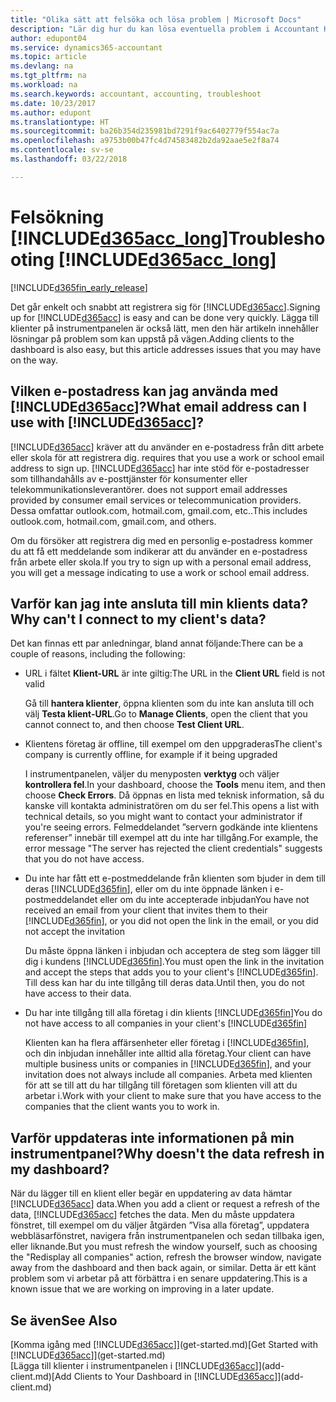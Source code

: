 ```yaml
---
title: "Olika sätt att felsöka och lösa problem | Microsoft Docs"
description: "Lär dig hur du kan lösa eventuella problem i Accountant Hub för Dynamics 365."
author: edupont04
ms.service: dynamics365-accountant
ms.topic: article
ms.devlang: na
ms.tgt_pltfrm: na
ms.workload: na
ms.search.keywords: accountant, accounting, troubleshoot
ms.date: 10/23/2017
ms.author: edupont
ms.translationtype: HT
ms.sourcegitcommit: ba26b354d235981bd7291f9ac6402779f554ac7a
ms.openlocfilehash: a9753b00b47fc4d74583482b2da92aae5e2f8a74
ms.contentlocale: sv-se
ms.lasthandoff: 03/22/2018

---
```

# <a name="troubleshooting-included365acclongincludesd365acclongmdmd"></a><span data-ttu-id="d750a-103">Felsökning [!INCLUDE[d365acc_long](includes/d365acc_long_md.md)]</span><span class="sxs-lookup"><span data-stu-id="d750a-103">Troubleshooting [!INCLUDE[d365acc_long](includes/d365acc_long_md.md)]</span></span>
[!INCLUDE[d365fin_early_release](includes/d365fin_early_release.md.md)]

<span data-ttu-id="d750a-104">Det går enkelt och snabbt att registrera sig för [!INCLUDE[d365acc](includes/d365acc_md.md)].</span><span class="sxs-lookup"><span data-stu-id="d750a-104">Signing up for [!INCLUDE[d365acc](includes/d365acc_md.md)] is easy and can be done very quickly.</span></span> <span data-ttu-id="d750a-105">Lägga till klienter på instrumentpanelen är också lätt, men den här artikeln innehåller lösningar på problem som kan uppstå på vägen.</span><span class="sxs-lookup"><span data-stu-id="d750a-105">Adding clients to the dashboard is also easy, but this article addresses issues that you may have on the way.</span></span>

## <a name="what-email-address-can-i-use-with-included365accincludesd365accmdmd"></a><span data-ttu-id="d750a-106">Vilken e-postadress kan jag använda med [!INCLUDE[d365acc](includes/d365acc_md.md)]?</span><span class="sxs-lookup"><span data-stu-id="d750a-106">What email address can I use with [!INCLUDE[d365acc](includes/d365acc_md.md)]?</span></span>
[!INCLUDE[d365acc](includes/d365acc_md.md)]<span data-ttu-id="d750a-107"> kräver att du använder en e-postadress från ditt arbete eller skola för att registrera dig.</span><span class="sxs-lookup"><span data-stu-id="d750a-107"> requires that you use a work or school email address to sign up.</span></span> [!INCLUDE[d365acc](includes/d365acc_md.md)]<span data-ttu-id="d750a-108"> har inte stöd för e-postadresser som tillhandahålls av e-posttjänster för konsumenter eller telekommunikationsleverantörer.</span><span class="sxs-lookup"><span data-stu-id="d750a-108"> does not support email addresses provided by consumer email services or telecommunication providers.</span></span> <span data-ttu-id="d750a-109">Dessa omfattar outlook.com, hotmail.com, gmail.com, etc..</span><span class="sxs-lookup"><span data-stu-id="d750a-109">This includes outlook.com, hotmail.com, gmail.com, and others.</span></span>  

<span data-ttu-id="d750a-110">Om du försöker att registrera dig med en personlig e-postadress kommer du att få ett meddelande som indikerar att du använder en e-postadress från arbete eller skola.</span><span class="sxs-lookup"><span data-stu-id="d750a-110">If you try to sign up with a personal email address, you will get a message indicating to use a work or school email address.</span></span>  

## <a name="why-cant-i-connect-to-my-clients-data"></a><span data-ttu-id="d750a-111">Varför kan jag inte ansluta till min klients data?</span><span class="sxs-lookup"><span data-stu-id="d750a-111">Why can't I connect to my client's data?</span></span>
<span data-ttu-id="d750a-112">Det kan finnas ett par anledningar, bland annat följande:</span><span class="sxs-lookup"><span data-stu-id="d750a-112">There can be a couple of reasons, including the following:</span></span>

- <span data-ttu-id="d750a-113">URL i fältet **Klient-URL** är inte giltig:</span><span class="sxs-lookup"><span data-stu-id="d750a-113">The URL in the **Client URL** field is not valid</span></span>  

  <span data-ttu-id="d750a-114">Gå till **hantera klienter**, öppna klienten som du inte kan ansluta till och välj **Testa klient-URL**.</span><span class="sxs-lookup"><span data-stu-id="d750a-114">Go to **Manage Clients**, open the client that you cannot connect to, and then choose **Test Client URL**.</span></span>  
- <span data-ttu-id="d750a-115">Klientens företag är offline, till exempel om den uppgraderas</span><span class="sxs-lookup"><span data-stu-id="d750a-115">The client's company is currently offline, for example if it being upgraded</span></span>

  <span data-ttu-id="d750a-116">I instrumentpanelen, väljer du menyposten **verktyg** och väljer **kontrollera fel**.</span><span class="sxs-lookup"><span data-stu-id="d750a-116">In your dashboard, choose the **Tools** menu item, and then choose **Check Errors**.</span></span> <span data-ttu-id="d750a-117">Då öppnas en lista med teknisk information, så du kanske vill kontakta administratören om du ser fel.</span><span class="sxs-lookup"><span data-stu-id="d750a-117">This opens a list with technical details, so you might want to contact your administrator if you're seeing errors.</span></span> <span data-ttu-id="d750a-118">Felmeddelandet ”servern godkände inte klientens referenser” innebär till exempel att du inte har tillgång.</span><span class="sxs-lookup"><span data-stu-id="d750a-118">For example, the error message "The server has rejected the client credentials" suggests that you do not have access.</span></span>  
- <span data-ttu-id="d750a-119">Du inte har fått ett e-postmeddelande från klienten som bjuder in dem till deras [!INCLUDE[d365fin](includes/d365fin_md.md)], eller om du inte öppnade länken i e-postmeddelandet eller om du inte accepterade inbjudan</span><span class="sxs-lookup"><span data-stu-id="d750a-119">You have not received an email from your client that invites them to their [!INCLUDE[d365fin](includes/d365fin_md.md)], or you did not open the link in the email, or you did not accept the invitation</span></span>

  <span data-ttu-id="d750a-120">Du måste öppna länken i inbjudan och acceptera de steg som lägger till dig i kundens [!INCLUDE[d365fin](includes/d365fin_md.md)].</span><span class="sxs-lookup"><span data-stu-id="d750a-120">You must open the link in the invitation and accept the steps that adds you to your client's [!INCLUDE[d365fin](includes/d365fin_md.md)].</span></span> <span data-ttu-id="d750a-121">Till dess kan har du inte tillgång till deras data.</span><span class="sxs-lookup"><span data-stu-id="d750a-121">Until then, you do not have access to their data.</span></span>  
- <span data-ttu-id="d750a-122">Du har inte tillgång till alla företag i din klients [!INCLUDE[d365fin](includes/d365fin_md.md)]</span><span class="sxs-lookup"><span data-stu-id="d750a-122">You do not have access to all companies in your client's [!INCLUDE[d365fin](includes/d365fin_md.md)]</span></span>

  <span data-ttu-id="d750a-123">Klienten kan ha flera affärsenheter eller företag i [!INCLUDE[d365fin](includes/d365fin_md.md)], och din inbjudan innehåller inte alltid alla företag.</span><span class="sxs-lookup"><span data-stu-id="d750a-123">Your client can have multiple business units or companies in [!INCLUDE[d365fin](includes/d365fin_md.md)], and your invitation does not always include all companies.</span></span> <span data-ttu-id="d750a-124">Arbeta med klienten för att se till att du har tillgång till företagen som klienten vill att du arbetar i.</span><span class="sxs-lookup"><span data-stu-id="d750a-124">Work with your client to make sure that you have access to the companies that the client wants you to work in.</span></span>  

## <a name="why-doesnt-the-data-refresh-in-my-dashboard"></a><span data-ttu-id="d750a-125">Varför uppdateras inte informationen på min instrumentpanel?</span><span class="sxs-lookup"><span data-stu-id="d750a-125">Why doesn't the data refresh in my dashboard?</span></span>
<span data-ttu-id="d750a-126">När du lägger till en klient eller begär en uppdatering av data hämtar [!INCLUDE[d365acc](includes/d365acc_md.md)] data.</span><span class="sxs-lookup"><span data-stu-id="d750a-126">When you add a client or request a refresh of the data, [!INCLUDE[d365acc](includes/d365acc_md.md)] fetches the data.</span></span> <span data-ttu-id="d750a-127">Men du måste uppdatera fönstret, till exempel om du väljer åtgärden ”Visa alla företag”, uppdatera webbläsarfönstret, navigera från instrumentpanelen och sedan tillbaka igen, eller liknande.</span><span class="sxs-lookup"><span data-stu-id="d750a-127">But you must refresh the window yourself, such as choosing the "Redisplay all companies" action, refresh the browser window, navigate away from the dashboard and then back again, or similar.</span></span> <span data-ttu-id="d750a-128">Detta är ett känt problem som vi arbetar på att förbättra i en senare uppdatering.</span><span class="sxs-lookup"><span data-stu-id="d750a-128">This is a known issue that we are working on improving in a later update.</span></span>  

## <a name="see-also"></a><span data-ttu-id="d750a-129">Se även</span><span class="sxs-lookup"><span data-stu-id="d750a-129">See Also</span></span>
<span data-ttu-id="d750a-130">[Komma igång med [!INCLUDE[d365acc](includes/d365acc_md.md)]](get-started.md)</span><span class="sxs-lookup"><span data-stu-id="d750a-130">[Get Started with [!INCLUDE[d365acc](includes/d365acc_md.md)]](get-started.md)</span></span>  
<span data-ttu-id="d750a-131">[Lägga till klienter i instrumentpanelen i [!INCLUDE[d365acc](includes/d365acc_md.md)]](add-client.md)</span><span class="sxs-lookup"><span data-stu-id="d750a-131">[Add Clients to Your Dashboard in [!INCLUDE[d365acc](includes/d365acc_md.md)]](add-client.md)</span></span>  

